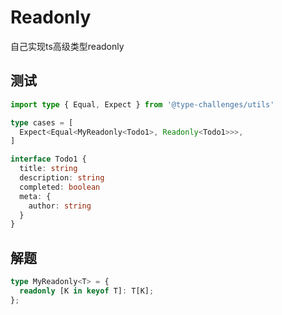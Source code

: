 # Readonly

自己实现ts高级类型readonly

## 测试

```ts
import type { Equal, Expect } from '@type-challenges/utils'

type cases = [
  Expect<Equal<MyReadonly<Todo1>, Readonly<Todo1>>>,
]

interface Todo1 {
  title: string
  description: string
  completed: boolean
  meta: {
    author: string
  }
}
```

## 解题

```ts
type MyReadonly<T> = {
  readonly [K in keyof T]: T[K];
};
```


